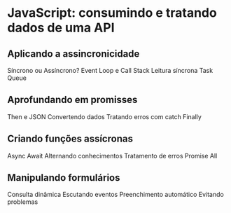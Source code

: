 # JavaScript: consumindo e tratando dados de uma API

## Aplicando a assincronicidade

Síncrono ou Assíncrono?
Event Loop e Call Stack
Leitura síncrona
Task Queue

## Aprofundando em promisses

Then e JSON
Convertendo dados
Tratando erros com catch
Finally

## Criando funções assícronas

Async Await
Alternando conhecimentos
Tratamento de erros
Promise All

## Manipulando formulários

Consulta dinâmica
Escutando eventos
Preenchimento automático
Evitando problemas
